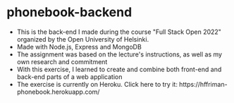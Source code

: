 # phonebook-backend
<ul>
<li>This is the back-end I made during the course "Full Stack Open 2022" organized by the Open University of Helsinki.</li>
<li>Made with Node.js, Express and MongoDB</li> 
<li>The assignment was based on the lecture's instructions, as well as my own research and commitment</li> 
<li>With this exercise, I learned to create and combine both front-end and back-end parts of a web application</li>
<li>The exercise is currently on Heroku. Click here to try it: https://hffriman-phonebook.herokuapp.com/</li>
